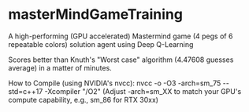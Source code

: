 # masterMindGameTraining
A high-performing (GPU accelerated) Mastermind game (4 pegs of 6 repeatable colors) solution agent using Deep Q-Learning

Scores better than Knuth's "Worst case" algorithm (4.47608 guesses average) in a matter of minutes.


How to Compile (using NVIDIA's nvcc):
nvcc -o -O3 -arch=sm_75 --std=c++17 -Xcompiler "/O2"
(Adjust -arch=sm_XX to match your GPU's compute capability, e.g., sm_86 for RTX 30xx)

<meta name="google-site-verification" content="KqNySZDgV7TztABTaUQROABWYp0Mep-Xv2oqE1NneR0" />
